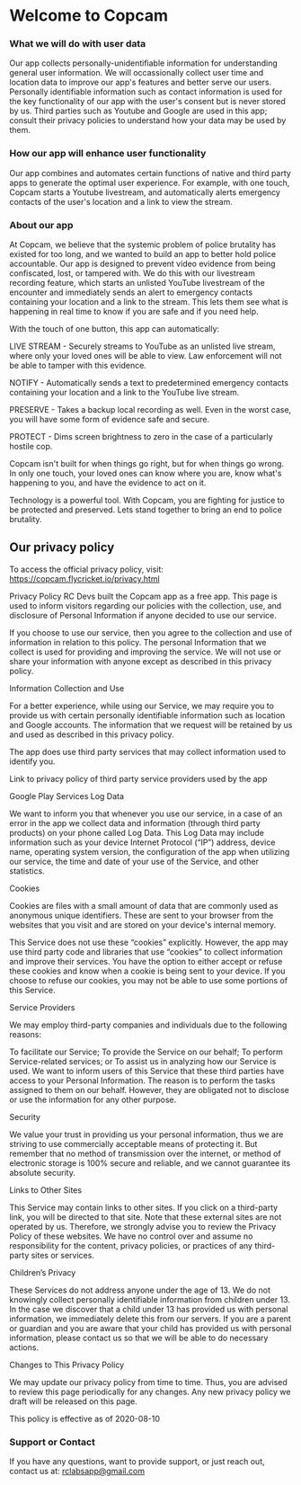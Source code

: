 # Welcome to Copcam

### What we will do with user data

Our app collects personally-unidentifiable information for understanding general user information. We will occassionally collect user time and location data to improve our app's features and better serve our users. Personally identifiable information such as contact information is used for the key functionality of our app with the user's consent but is never stored by us. Third parties such as Youtube and Google are used in this app; consult their privacy policies to understand how your data may be used by them. 

### How our app will enhance user functionality

Our app combines and automates certain functions of native and third party apps to generate the optimal user experience. For example, with one touch, Copcam starts a Youtube livestream, and automatically alerts emergency contacts of the user's location and a link to view the stream. 

### About our app

At Copcam, we believe that the systemic problem of police brutality has existed for too long, and we wanted to build an app to better hold police accountable. Our app is designed to prevent video evidence from being confiscated, lost, or tampered with. We do this with our livestream recording feature, which starts an unlisted YouTube livestream of the encounter and immediately sends an alert to emergency contacts containing your location and a link to the stream. This lets them see what is happening in real time to know if you are safe and if you need help.

With the touch of one button, this app can automatically:

LIVE STREAM - Securely streams to YouTube as an unlisted live stream, where only your loved ones will be able to view. Law enforcement will not be able to tamper with this evidence.

NOTIFY - Automatically sends a text to predetermined emergency contacts containing your location and a link to the YouTube live stream.

PRESERVE - Takes a backup local recording as well. Even in the worst case, you will have some form of evidence safe and secure.

PROTECT - Dims screen brightness to zero in the case of a particularly hostile cop.

Copcam isn't built for when things go right, but for when things go wrong. In only one touch, your loved ones can know where you are, know what's happening to you, and have the evidence to act on it.

Technology is a powerful tool. With Copcam, you are fighting for justice to be protected and preserved. Lets stand together to bring an end to police brutality.


## Our privacy policy

To access the official privacy policy, visit: https://copcam.flycricket.io/privacy.html

Privacy Policy
RC Devs built the Copcam app as a free app. This page is used to inform visitors regarding our policies with the collection, use, and disclosure of Personal Information if anyone decided to use our service.

If you choose to use our service, then you agree to the collection and use of information in relation to this policy. The personal Information that we collect is used for providing and improving the service. We will not use or share your information with anyone except as described in this privacy policy.

Information Collection and Use

For a better experience, while using our Service, we may require you to provide us with certain personally identifiable information such as location and Google accounts. The information that we request will be retained by us and used as described in this privacy policy.

The app does use third party services that may collect information used to identify you.

Link to privacy policy of third party service providers used by the app

Google Play Services
Log Data

We want to inform you that whenever you use our service, in a case of an error in the app we collect data and information (through third party products) on your phone called Log Data. This Log Data may include information such as your device Internet Protocol (“IP”) address, device name, operating system version, the configuration of the app when utilizing our service, the time and date of your use of the Service, and other statistics.

Cookies

Cookies are files with a small amount of data that are commonly used as anonymous unique identifiers. These are sent to your browser from the websites that you visit and are stored on your device's internal memory.

This Service does not use these “cookies” explicitly. However, the app may use third party code and libraries that use “cookies” to collect information and improve their services. You have the option to either accept or refuse these cookies and know when a cookie is being sent to your device. If you choose to refuse our cookies, you may not be able to use some portions of this Service.

Service Providers

We may employ third-party companies and individuals due to the following reasons:

To facilitate our Service;
To provide the Service on our behalf;
To perform Service-related services; or
To assist us in analyzing how our Service is used.
We want to inform users of this Service that these third parties have access to your Personal Information. The reason is to perform the tasks assigned to them on our behalf. However, they are obligated not to disclose or use the information for any other purpose.

Security

We value your trust in providing us your personal information, thus we are striving to use commercially acceptable means of protecting it. But remember that no method of transmission over the internet, or method of electronic storage is 100% secure and reliable, and we cannot guarantee its absolute security.

Links to Other Sites

This Service may contain links to other sites. If you click on a third-party link, you will be directed to that site. Note that these external sites are not operated by us. Therefore, we strongly advise you to review the Privacy Policy of these websites. We have no control over and assume no responsibility for the content, privacy policies, or practices of any third-party sites or services.

Children’s Privacy

These Services do not address anyone under the age of 13. We do not knowingly collect personally identifiable information from children under 13. In the case we discover that a child under 13 has provided us with personal information, we immediately delete this from our servers. If you are a parent or guardian and you are aware that your child has provided us with personal information, please contact us so that we will be able to do necessary actions.

Changes to This Privacy Policy

We may update our privacy policy from time to time. Thus, you are advised to review this page periodically for any changes. Any new privacy policy we draft will be released on this page.

This policy is effective as of 2020-08-10

### Support or Contact
If you have any questions, want to provide support, or just reach out, contact us at:
rclabsapp@gmail.com
